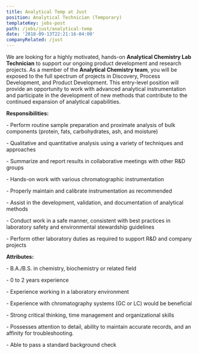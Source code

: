 ```yaml
---
title: Analytical Temp at Just
position: Analytical Technician (Temporary)
templateKey: jobs-post
path: /jobs/just/analytical-temp
date: '2018-09-13T22:21:16-04:00'
companyRelated: /just
---
```

We are looking for a highly motivated, hands-on **Analytical Chemistry Lab Technician** to support our ongoing product development and research projects. As a member of the **Analytical Chemistry team**, you will be exposed to the full spectrum of projects in Discovery, Process Development, and Product Development. This entry-level position will provide an opportunity to work with advanced analytical instrumentation and participate in the development of new methods that contribute to the continued expansion of analytical capabilities.



**Responsibilities:**

\- Perform routine sample preparation and proximate analysis of bulk components (protein, fats, carbohydrates, ash, and moisture)

\- Qualitative and quantitative analysis using a variety of techniques and approaches

\- Summarize and report results in collaborative meetings with other R&D groups

\- Hands-on work with various chromatographic instrumentation

\- Properly maintain and calibrate instrumentation as recommended

\- Assist in the development, validation, and documentation of analytical methods

\- Conduct work in a safe manner, consistent with best practices in laboratory safety and environmental stewardship guidelines

\- Perform other laboratory duties as required to support R&D and company projects



**Attributes:**

\- B.A./B.S. in chemistry, biochemistry or related field

\- 0 to 2 years experience

\- Experience working in a laboratory environment

\- Experience with chromatography systems (GC or LC) would be beneficial

\- Strong critical thinking, time management and organizational skills

\- Possesses attention to detail, ability to maintain accurate records, and an affinity for troubleshooting.

\- Able to pass a standard background check
